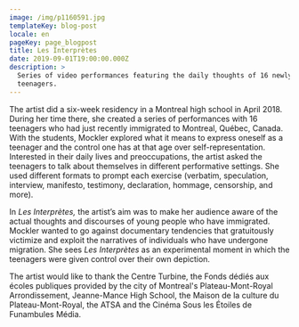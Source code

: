 ```yaml
---
image: /img/p1160591.jpg
templateKey: blog-post
locale: en
pageKey: page_blogpost
title: Les Interprètes
date: 2019-09-01T19:00:00.000Z
description: >
  Series of video performances featuring the daily thoughts of 16 newly arrived
  teenagers.
---
```

The artist did a six-week residency in a Montreal high school in April 2018. During her time there, she created a series of performances with 16 teenagers who had just recently immigrated to Montreal, Québec, Canada. With the students, Mockler explored what it means to express oneself as a teenager and the control one has at that age over self-representation. Interested in their daily lives and preoccupations, the artist asked the teenagers to talk about themselves in different performative settings. She used different formats to prompt each exercise (verbatim, speculation, interview, manifesto, testimony, declaration, hommage, censorship, and more).

In _Les Interprètes,_ the artist’s aim was to make her audience aware of the actual thoughts and discourses of young people who have immigrated. Mockler wanted to go against documentary tendencies that gratuitously victimize and exploit the narratives of individuals who have undergone migration. She sees _Les Interprètes_ as an experimental moment in which the teenagers were given control over their own depiction. 

The artist would like to thank the Centre Turbine, the Fonds dédiés aux écoles publiques provided by the city of Montreal's Plateau-Mont-Royal Arrondissement, Jeanne-Mance High School, the Maison de la culture du Plateau-Mont-Royal, the ATSA and the Cinéma Sous les Étoiles de Funambules Média.
